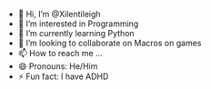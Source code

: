 - 👋 Hi, I’m @Xilentileigh
- 👀 I’m interested in Programming
- 🌱 I’m currently learning Python
- 💞️ I’m looking to collaborate on Macros on games
- 📫 How to reach me ...
- 😄 Pronouns: He/Him
- ⚡ Fun fact: I have ADHD

<!---
Xilentileigh/Xilentileigh is a ✨ special ✨ repository because its `README.md` (this file) appears on your GitHub profile.
You can click the Preview link to take a look at your changes.
--->
